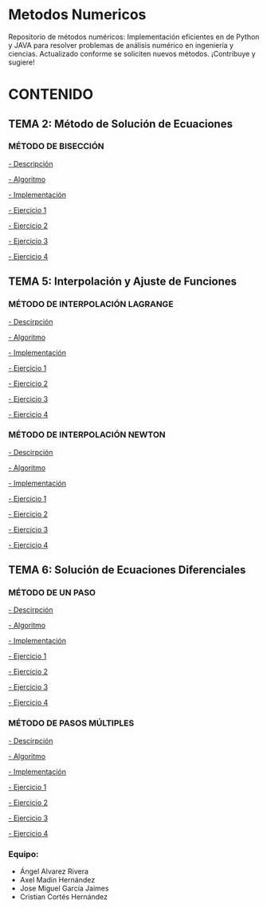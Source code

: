 # Metodos Numericos
 Repositorio de métodos numéricos: Implementación eficientes en de Python y JAVA para resolver problemas de análisis numérico en ingeniería y ciencias. Actualizado conforme se soliciten nuevos métodos. ¡Contribuye y sugiere!

# CONTENIDO

## TEMA 2: Método de Solución de Ecuaciones

### MÉTODO DE BISECCIÓN

[- Descripción](TEMA_2/Método%20de%20Bisección/Descripción.md)

[- Algoritmo](TEMA_2/Método%20de%20Bisección/Algoritmo.md)

[- Implementación](TEMA_2/Método%20de%20Bisección/Implementación.java)

[- Ejercicio 1](TEMA_2/Método%20de%20Bisección/Ejercicio_1.md)

[- Ejercicio 2](TEMA_2/Método%20de%20Bisección/Ejercicio_2.md)

[- Ejercicio 3](TEMA_2/Método%20de%20Bisección/Ejercicio_3.md)

[- Ejercicio 4](TEMA_2/Método%20de%20Bisección/Ejercicio_4.md)

## TEMA 5: Interpolación y Ajuste de Funciones

### MÉTODO DE INTERPOLACIÓN LAGRANGE

[- Descirpción](TEMA_5/Interpolación%20Lagrange/Descripción.md)

[- Algoritmo](TEMA_5/Interpolación%20Lagrange/Algoritmo.md)

[- Implementación](TEMA_5/Interpolación%20Lagrange/Implementación.md)

[- Ejercicio 1](TEMA_5/Interpolación%20Lagrange/Ejercicio%201.md)

[- Ejercicio 2](TEMA_5/Interpolación%20Lagrange/Ejercicio%202.md)

[- Ejercicio 3](TEMA_5/Interpolación%20Lagrange/Ejercicio%203.md)

[- Ejercicio 4](TEMA_5/Interpolación%20Lagrange/Ejercicio%204.md)


### MÉTODO DE INTERPOLACIÓN NEWTON

[- Descirpción](TEMA_5/Interpolación%20Newton/Descripción.md)

[- Algoritmo](TEMA_5/Interpolación%20Newton/Algoritmo.md)

[- Implementación](TEMA_5/Interpolación%20Newton/Implementación.md)

[- Ejercicio 1](TEMA_5/Interpolación%20Newton/Ejercicio%201.md)

[- Ejercicio 2](TEMA_5/Interpolación%20Newton/Ejercicio%202.md)

[- Ejercicio 3](TEMA_5/Interpolación%20Newton/Ejercicio%203.md)

[- Ejercicio 4](TEMA_5/Interpolación%20Newton/Ejercicio%204.md)



## TEMA 6: Solución de Ecuaciones Diferenciales

### MÉTODO DE UN PASO

[- Descirpción](TEMA_6/Método%20de%20un%20paso/Descripción.md)

[- Algoritmo](TEMA_6/Método%20de%20un%20paso/Algoritmo.md)

[- Implementación](TEMA_6/Método%20de%20un%20paso/Implementación.md)

[- Ejercicio 1](TEMA_6/Método%20de%20un%20paso/Ejercicio%201.md)

[- Ejercicio 2](TEMA_6/Método%20de%20un%20paso/Ejercicio%202.md)

[- Ejercicio 3](TEMA_6/Método%20de%20un%20paso/Ejercicio%203.md)

[- Ejercicio 4](TEMA_6/Método%20de%20un%20paso/Ejercicio%204.md)


### MÉTODO DE PASOS MÚLTIPLES

[- Descirpción](TEMA_6/Métodos%20de%20pasos%20múltiples/Descripción.md)

[- Algoritmo](TEMA_6/Métodos%20de%20pasos%20múltiples/Algoritmo.md)

[- Implementación](TEMA_6/Métodos%20de%20pasos%20múltiples/Implementación.md)

[- Ejercicio 1](TEMA_6/Métodos%20de%20pasos%20múltiples/Ejercicio%201.md)

[- Ejercicio 2](TEMA_6/Métodos%20de%20pasos%20múltiples/Ejercicio%202.md)

[- Ejercicio 3](TEMA_6/Métodos%20de%20pasos%20múltiples/Ejercicio%203.md)

[- Ejercicio 4](TEMA_6/Métodos%20de%20pasos%20múltiples/Ejercicio%204.md)

### Equipo: 
- Ángel Alvarez Rivera
- Axel Madin Hernández
- Jose Miguel García Jaimes
- Cristian Cortés Hernández
